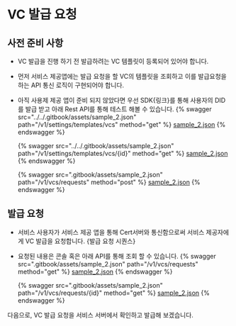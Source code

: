 # VC 발급 요청

## 사전 준비 사항

- VC 발급을 진행 하기 전 발급하려는 VC 템플릿이 등록되어 있어야 합니다.
- 먼저 서비스 제공앱에는 발급 요청을 할 VC의 템플릿을 조회하고 이를 발급요청을 하는 API 통신 로직이 구현되어야 합니다.
- 아직 사용제 제공 앱이 준비 되지 않았다면 우선 SDK{링크}를 통해 사용자의 DID를 발급 받고 아래 Rest API를 통해 테스트 해볼 수 있습니다.
  {% swagger src="../../.gitbook/assets/sample_2.json" path="/v1/settings/templates/vcs" method="get" %}
  [sample_2.json](../../.gitbook/assets/sample_2.json)
  {% endswagger %}

  {% swagger src="../../.gitbook/assets/sample_2.json" path="/v1/settings/templates/vcs/{id}" method="get" %}
  [sample_2.json](/.gitbook/assets/sample_2.json)
  {% endswagger %}

  {% swagger src=".gitbook/assets/sample_2.json" path="/v1/vcs/requests" method="post" %}
  [sample_2.json](.gitbook/assets/sample_2.json)
  {% endswagger %}

## 발급 요청

- 서비스 사용자가 서비스 제공 앱을 통해 Cert서버와 통신함으로써 서비스 제공자에게 VC 발급을 요청합니다.
  {발급 요청 시퀀스}

- 요청된 내용은 콘솔 혹은 아래 API를 통해 조회 할 수 있습니다.
  {% swagger src=".gitbook/assets/sample_2.json" path="/v1/vcs/requests" method="get" %}
  [sample_2.json](.gitbook/assets/sample_2.json)
  {% endswagger %}

  {% swagger src=".gitbook/assets/sample_2.json" path="/v1/vcs/requests/{id}" method="get" %}
  [sample_2.json](.gitbook/assets/sample_2.json)
  {% endswagger %}

다음으로, VC 발급 요청을 서비스 서버에서 확인하고 발급해 보겠습니다.
